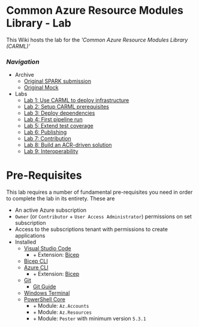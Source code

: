 # Common Azure Resource Modules Library - Lab

This Wiki hosts the lab for the _'Common Azure Resource Modules Library (CARML)'_

### _Navigation_
- Archive
  - [Original SPARK submission](./OriginalSubmission)
  - [Original Mock](./OriginalMock)
- Labs
  - [Lab 1: Use CARML to deploy infrastructure](./Lab%201%20-%20Use%20CARML%20to%20deploy%20infrastructure)
  - [Lab 2: Setup CARML prerequisites](./Lab%202%20-%20Setup%20CARML%20prerequisites)
  - [Lab 3: Deploy dependencies](./Lab%203%20-%20Deploy%20dependencies)
  - [Lab 4: First pipeline run](./Lab%204%20-%20First%20pipeline%20run)
  - [Lab 5: Extend test coverage](./Lab%205%20-%20Extend%20test%20coverage)
  - [Lab 6: Publishing](./Lab%206%20-%20Publishing)
  - [Lab 7: Contribution](./Lab%207%20-%20Contribution)
  - [Lab 8: Build an ACR-driven solution](./Lab%208%20-%20Build%20an%20ACR-driven%20solution)
  - [Lab 9: Interoperability](./Lab%209%20-%20Interoperability)

# Pre-Requisites

This lab requires a number of fundamental pre-requisites you need in order to complete the lab in its entirety. These are
- An active Azure subscription
- `Owner` (or `Contributor` + `User Access Administrator`) permissions on set subscription
- Access to the subscriptions tenant with permissions to create applications
- Installed 
  - [Visual Studio Code](https://code.visualstudio.com/Download)
    - \+ Extension: [Bicep](https://docs.microsoft.com/en-us/azure/azure-resource-manager/bicep/install)
  - [Bicep CLI](https://docs.microsoft.com/en-us/azure/azure-resource-manager/bicep/install#manual-with-powershell)
  - [Azure CLI](https://docs.microsoft.com/en-us/cli/azure/install-azure-cli)
    - \+ Extension: [Bicep](https://docs.microsoft.com/en-us/azure/azure-resource-manager/bicep/install#azure-cli)
  - [Git](https://git-scm.com/downloads)
    - [Git Guide](https://rogerdudler.github.io/git-guide/)
  - [Windows Terminal](https://www.microsoft.com/en-US/p/windows-terminal/9n0dx20hk701?activetab=pivot:overviewtab)
  - [PowerShell Core](https://docs.microsoft.com/en-us/powershell/scripting/install/installing-powershell?view=powershell-7.2)
    - \+ Module: `Az.Accounts`
    - \+ Module: `Az.Resources`  
    - \+ Module: `Pester` with minimum version `5.3.1`
